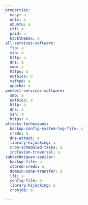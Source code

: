 ```yaml
---
properties:
  easy: a
  unix: a
  ubuntu: a
  ctf: a
  paid: a
  hackthebox: a
all-services-software:
  ftp: a
  ssh: a
  http: a
  dns: a
  smb: a
  https: a
  netbios: a
  vsftpd: a
  apache: a
pentest-services-software:
  smb: a
  netbios: a
  http: a
  dns: a
  ssh: a
  https: a
attacks-techniques:
  backup-config-system-log-file: a
  creds: a
  dns-attack: a
  library-hijacking: a
  cron-scheduled-tasks: a
  inclusion-traversal: a
subtechniques-spoiler:
  backup-file: a
  stored-creds: a
  domain-zone-transfer: a
  lfi: a
  config-file: a
  library-hijacking: a
  cronjob: a

---
```

